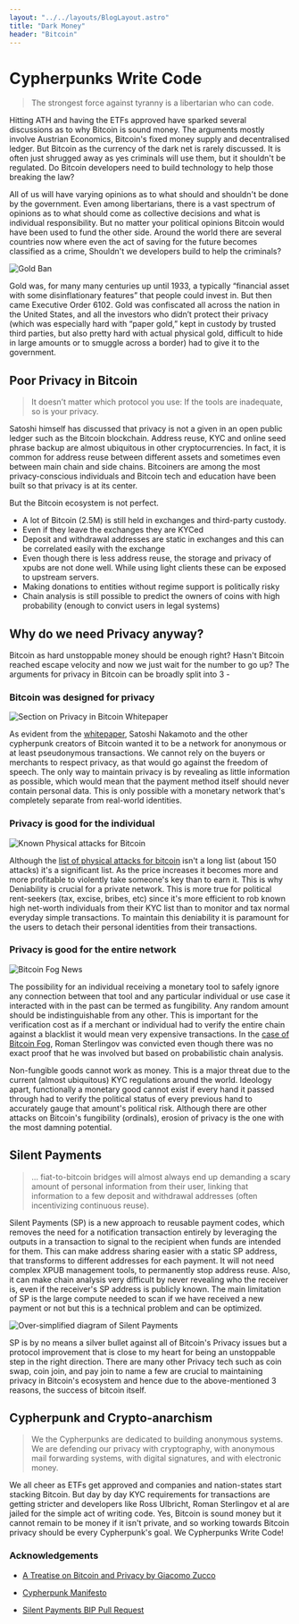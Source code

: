 ```yaml
---
layout: "../../layouts/BlogLayout.astro"
title: "Dark Money"
header: "Bitcoin"
---
```


# Cypherpunks Write Code

> The strongest force against tyranny is a libertarian who can code.

Hitting ATH and having the ETFs approved have sparked several discussions as to why Bitcoin is sound money. The arguments mostly involve Austrian Economics, Bitcoin's fixed money supply and decentralised ledger. But Bitcoin as the currency of the dark net is rarely discussed. It is often just shrugged away as yes criminals will use them, but it shouldn't be regulated. Do Bitcoin developers need to build technology to help those breaking the law?

All of us will have varying opinions as to what should and shouldn't be done by the government. Even among libertarians, there is a vast spectrum of opinions as to what should come as collective decisions and what is individual responsibility. But no matter your political opinions Bitcoin would have been used to fund the other side. Around the world there are several countries now where even the act of saving for the future becomes classified as a crime, Shouldn't we developers build to help the criminals?

![Gold Ban](../../../blog/darkmoney/gold-ban.png)

Gold was, for many many centuries up until 1933, a typically “financial asset with some disinflationary features” that people could invest in. But then came Executive Order 6102. Gold was confiscated all across the nation in the United States, and all the investors who didn’t protect their privacy (which was especially hard with “paper gold,” kept in custody by trusted third parties, but also pretty hard with actual physical gold, difficult to hide in large amounts or to smuggle across a border) had to give it to the government.

## Poor Privacy in Bitcoin

> It doesn’t matter which protocol you use: If the tools are inadequate, so is your privacy.

Satoshi himself has discussed that privacy is not a given in an open public ledger such as the Bitcoin blockchain. Address reuse, KYC and online seed phrase backup are almost ubiquitous in other cryptocurrencies. In fact, it is common for address reuse between different assets and sometimes even between main chain and side chains. Bitcoiners are among the most privacy-conscious individuals and Bitcoin tech and education have been built so that privacy is at its center.

But the Bitcoin ecosystem is not perfect.

- A lot of Bitcoin (2.5M) is still held in exchanges and third-party custody.
- Even if they leave the exchanges they are KYCed
- Deposit and withdrawal addresses are static in exchanges and this can be correlated easily with the exchange
- Even though there is less address reuse, the storage and privacy of xpubs are not done well. While using light clients these can be exposed to upstream servers.
- Making donations to entities without regime support is politically risky
- Chain analysis is still possible to predict the owners of coins with high probability (enough to convict users in legal systems)

## Why do we need Privacy anyway?

Bitcoin as hard unstoppable money should be enough right? Hasn't Bitcoin reached escape velocity and now we just wait for the number to go up? The arguments for privacy in Bitcoin can be broadly split into 3 -

### Bitcoin was designed for privacy

![Section on Privacy in Bitcoin Whitepaper](../../../blog/darkmoney/privacy-in-whitepaper.png)

As evident from the [whitepaper](https://bitcoin.org/bitcoin.pdf), Satoshi Nakamoto and the other cypherpunk creators of Bitcoin wanted it to be a network for anonymous or at least pseudonymous transactions. We cannot rely on the buyers or merchants to respect privacy, as that would go against the freedom of speech. The only way to maintain privacy is by revealing as little information as possible, which would mean that the payment method itself should never contain personal data. This is only possible with a monetary network that's completely separate from real-world identities.

### Privacy is good for the individual

![Known Physical attacks for Bitcoin](../../../blog/darkmoney/known-attacks.png)

Although the [list of physical attacks for bitcoin](https://github.com/jlopp/physical-bitcoin-attacks) isn't a long list (about 150 attacks) it's a significant list. As the price increases it becomes more and more profitable to violently take someone's key than to earn it. This is why Deniability is crucial for a private network. This is more true for political rent-seekers (tax, excise, bribes, etc) since it's more efficient to rob known high net-worth individuals from their KYC list than to monitor and tax normal everyday simple transactions. To maintain this deniability it is paramount for the users to detach their personal identities from their transactions.

### Privacy is good for the entire network

![Bitcoin Fog News](../../../blog/darkmoney/bitcoin-fog.png)

The possibility for an individual receiving a monetary tool to safely ignore any connection between that tool and any particular individual or use case it interacted with in the past can be termed as fungibility. Any random amount should be indistinguishable from any other. This is important for the verification cost as if a merchant or individual had to verify the entire chain against a blacklist it would mean very expensive transactions. In the [case of Bitcoin Fog](https://cointelegraph.com/news/bad-blockchain-forensics-convict-roman-sterlingov), Roman Sterlingov was convicted even though there was no exact proof that he was involved but based on probabilistic chain analysis.

Non-fungible goods cannot work as money. This is a major threat due to the current (almost ubiquitous) KYC regulations around the world. Ideology apart, functionally a monetary good cannot exist if every hand it passed through had to verify the political status of every previous hand to accurately gauge that amount's political risk. Although there are other attacks on Bitcoin's fungibility (ordinals), erosion of privacy is the one with the most damning potential.

## Silent Payments

> ... fiat-to-bitcoin bridges will almost always end up demanding a scary amount of personal information from their user, linking that information to a few deposit and withdrawal addresses (often incentivizing continuous reuse).

Silent Payments (SP) is a new approach to reusable payment codes, which removes the need for a notification transaction entirely by leveraging the outputs in a transaction to signal to the recipient when funds are intended for them. This can make address sharing easier with a static SP address, that transforms to different addresses for each payment. It will not need complex XPUB management tools, to permanently stop address reuse. Also, it can make chain analysis very difficult by never revealing who the receiver is, even if the receiver's SP address is publicly known. The main limitation of SP is the large compute needed to scan if we have received a new payment or not but this is a technical problem and can be optimized.

![Over-simplified diagram of Silent Payments](../../../blog/darkmoney/sp.png)

SP is by no means a silver bullet against all of Bitcoin's Privacy issues but a protocol improvement that is close to my heart for being an unstoppable step in the right direction. There are many other Privacy tech such as coin swap, coin join, and pay join to name a few are crucial to maintaining privacy in Bitcoin's ecosystem and hence due to the above-mentioned 3 reasons, the success of bitcoin itself.

## Cypherpunk and Crypto-anarchism

> We the Cypherpunks are dedicated to building anonymous systems. We are defending our privacy with cryptography, with anonymous mail forwarding systems, with digital signatures, and with electronic money.

We all cheer as ETFs get approved and companies and nation-states start stacking Bitcoin. But day by day KYC requirements for transactions are getting stricter and developers like Ross Ulbricht, Roman Sterlingov et al are jailed for the simple act of writing code. Yes, Bitcoin is sound money but it cannot remain to be money if it isn't private, and so working towards Bitcoin privacy should be every Cypherpunk's goal. We Cypherpunks Write Code!

### Acknowledgements

- [A Treatise on Bitcoin and Privacy by Giacomo Zucco](https://www.giacomozucco.com/a-treatise-on-bitcoin-and-privacy/)

- [Cypherpunk Manifesto](https://www.activism.net/cypherpunk/manifesto.html)

- [Silent Payments BIP Pull Request](https://github.com/bitcoin/bips/pull/1458)
